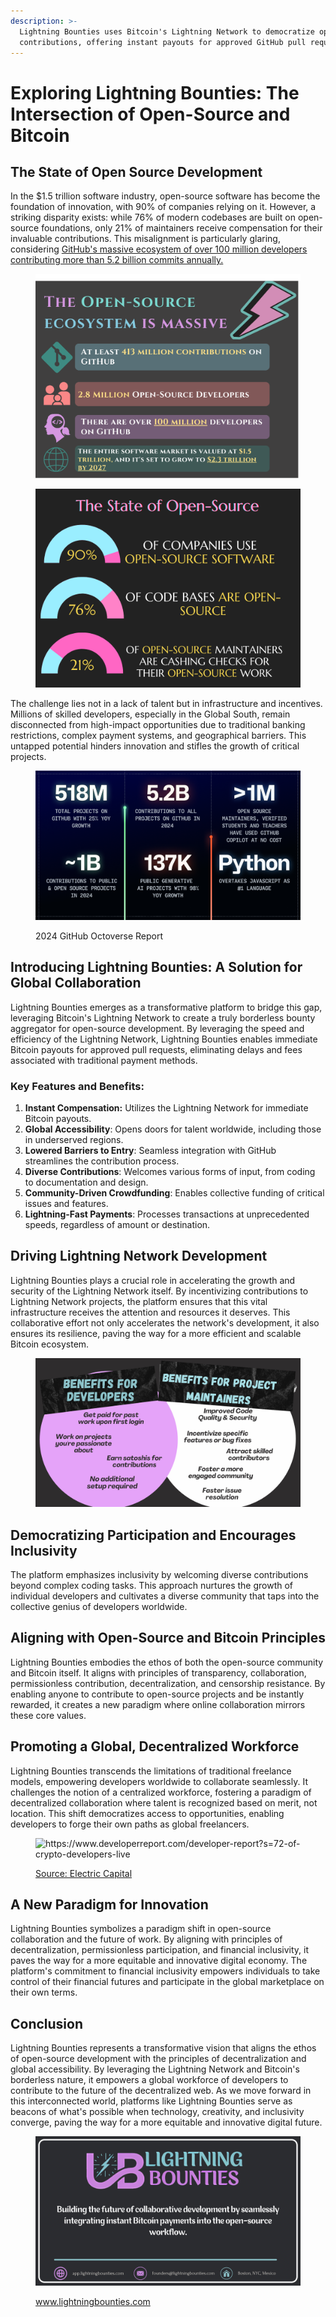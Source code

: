 ```yaml
---
description: >-
  Lightning Bounties uses Bitcoin's Lightning Network to democratize open-source
  contributions, offering instant payouts for approved GitHub pull requests.
---
```


# Exploring Lightning Bounties: The Intersection of Open-Source and Bitcoin

## The State of Open Source Development

In the $1.5 trillion software industry, open-source software has become the foundation of innovation, with 90% of companies relying on it. However, a striking disparity exists: while 76% of modern codebases are built on open-source foundations, only 21% of maintainers receive compensation for their invaluable contributions. This misalignment is particularly glaring, considering [GitHub's massive ecosystem of over 100 million developers contributing more than 5.2 billion commits annually.](https://github.blog/news-insights/octoverse/octoverse-2024/)



<div><figure><img src="../.gitbook/assets/Open_Souce_Numbers.png" alt=""><figcaption></figcaption></figure> <figure><img src="../.gitbook/assets/The State of Open Source.png" alt=""><figcaption></figcaption></figure></div>

The challenge lies not in a lack of talent but in infrastructure and incentives. Millions of skilled developers, especially in the Global South, remain disconnected from high-impact opportunities due to traditional banking restrictions, complex payment systems, and geographical barriers. This untapped potential hinders innovation and stifles the growth of critical projects.



<figure><img src="../.gitbook/assets/GitHub-Octoverse-2024-top-line-metrics-1.webp" alt="2024 GitHub Octoverse Report"><figcaption><p>2024 GitHub Octoverse Report</p></figcaption></figure>

## Introducing Lightning Bounties: A Solution for Global Collaboration

Lightning Bounties emerges as a transformative platform to bridge this gap, leveraging Bitcoin's Lightning Network to create a truly borderless bounty aggregator for open-source development. By leveraging the speed and efficiency of the Lightning Network, Lightning Bounties enables immediate Bitcoin payouts for approved pull requests, eliminating delays and fees associated with traditional payment methods.

### **Key Features and Benefits:**

1. **Instant Compensation:** Utilizes the Lightning Network for immediate Bitcoin payouts.
2. **Global Accessibility**: Opens doors for talent worldwide, including those in underserved regions.
3. **Lowered Barriers to Entry**: Seamless integration with GitHub streamlines the contribution process.
4. **Diverse Contributions**: Welcomes various forms of input, from coding to documentation and design.
5. **Community-Driven Crowdfunding**: Enables collective funding of critical issues and features.
6. **Lightning-Fast Payments**: Processes transactions at unprecedented speeds, regardless of amount or destination.

## Driving Lightning Network Development

Lightning Bounties plays a crucial role in accelerating the growth and security of the Lightning Network itself. By incentivizing contributions to Lightning Network projects, the platform ensures that this vital infrastructure receives the attention and resources it deserves. This collaborative effort not only accelerates the network's development, it also ensures its resilience, paving the way for a more efficient and scalable Bitcoin ecosystem.



<figure><img src="../.gitbook/assets/benefits_for_Devs_Maintainers_slide.png" alt=""><figcaption></figcaption></figure>



## Democratizing Participation and Encourages Inclusivity

The platform emphasizes inclusivity by welcoming diverse contributions beyond complex coding tasks. This approach nurtures the growth of individual developers and cultivates a diverse community that taps into the collective genius of developers worldwide.

## Aligning with Open-Source and Bitcoin Principles

Lightning Bounties embodies the ethos of both the open-source community and Bitcoin itself. It aligns with principles of transparency, collaboration, permissionless contribution, decentralization, and censorship resistance. By enabling anyone to contribute to open-source projects and be instantly rewarded, it creates a new paradigm where online collaboration mirrors these core values.

## Promoting a Global, Decentralized Workforce

Lightning Bounties transcends the limitations of traditional freelance models, empowering developers worldwide to collaborate seamlessly. It challenges the notion of a centralized workforce, fostering a paradigm of decentralized collaboration where talent is recognized based on merit, not location. This shift democratizes access to opportunities, enabling developers to forge their own paths as global freelancers.

<figure><img src="https://storage.googleapis.com/electric-capital-developer-report/report/2023/slide/171.webp" alt="https://www.developerreport.com/developer-report?s=72-of-crypto-developers-live"><figcaption><p><a href="https://www.developerreport.com/developer-report?s=72-of-crypto-developers-live">Source: Electric Capital</a></p></figcaption></figure>

## A New Paradigm for Innovation

Lightning Bounties symbolizes a paradigm shift in open-source collaboration and the future of work. By aligning with principles of decentralization, permissionless participation, and financial inclusivity, it paves the way for a more equitable and innovative digital economy. The platform's commitment to financial inclusivity empowers individuals to take control of their financial futures and participate in the global marketplace on their own terms.

## Conclusion

Lightning Bounties represents a transformative vision that aligns the ethos of open-source development with the principles of decentralization and global accessibility. By leveraging the Lightning Network and Bitcoin's borderless nature, it empowers a global workforce of developers to contribute to the future of the decentralized web. As we move forward in this interconnected world, platforms like Lightning Bounties serve as beacons of what's possible when technology, creativity, and inclusivity converge, paving the way for a more equitable and innovative digital future.

<figure><img src="../.gitbook/assets/ending_slide_Lightning_Bounties_opening_Deck_Slide.png" alt=""><figcaption><p><a href="https://www.lightningbounties.com">www.lightningbounties.com</a></p></figcaption></figure>
